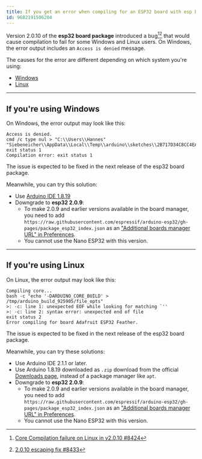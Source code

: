 ```yaml
---
title: If you get an error when compiling for an ESP32 board with esp board package 2.0.10 on Windows or Linux
id: 9682191506204
---
```


Version 2.0.10 of the **esp32 board package** introduced a bug[^github-issue][^github-pr] that would cause compilation to fail for some Windows and Linux users. On Windows, the error output includes an `Access is denied` message.

[^github-issue]: [Core Compilation failure on Linux in v2.0.10 #8424](https://github.com/espressif/arduino-esp32/issues/8424)
[^github-pr]: [2.0.10 escaping fix #8433](https://github.com/espressif/arduino-esp32/pull/8433)

The causes for the error are different depending on which system you're using:

* [Windows](#windows)
* [Linux](#linux)

---

<a id="windows"></a>

## If you're using Windows

On Windows, the error output may look like this:

```
Access is denied.
cmd /c type nul > "C:\\Users\\Hannes" "Siebeneicher\\AppData\\Local\\Temp\\arduino\\sketches\\2B717D34C8CC4EA7678C7773DD033E96/file_opts"
exit status 1
Compilation error: exit status 1
```

The issue is expected to be fixed in the next release of the esp32 board package.

Meanwhile, you can try this solution:

* Use <a class="link-download" href="https://downloads.arduino.cc/arduino-1.8.19-windows.exe">Arduino IDE 1.8.19</a>
* Downgrade to **esp32 2.0.9**:
  * To make 2.0.9 and earlier versions available in the board manager, you need to add `https://raw.githubusercontent.com/espressif/arduino-esp32/gh-pages/package_esp32_index.json` as an ["Additional boards manager URL" in Preferences](https://support.arduino.cc/hc/en-us/articles/360016466340-Add-third-party-platforms-to-the-Boards-Manager-in-Arduino-IDE).
  * You cannot use the Nano ESP32 with this version.

---

<a id="linux"></a>

## If you're using Linux

On Linux, the error output may look like this:

```
Compiling core...
bash -c "echo '-DARDUINO_CORE_BUILD' > /tmp/arduino_build_925905/file_opts"
>: -c: line 1: unexpected EOF while looking for matching `''
>: -c: line 2: syntax error: unexpected end of file
exit status 2
Error compiling for board Adafruit ESP32 Feather.
```

The issue is expected to be fixed in the next release of the esp32 board package.

Meanwhile, you can try these solutions:

* Use Arduino IDE 2.1.1 or later.
* Use Arduino 1.8.19 downloaded as `.zip` download from the official <a class="link-up-right" href="https://www.arduino.cc/en/software#legacy-ide-18x">Downloads page</a>, instead of a package manager like `apt`.
* Downgrade to **esp32 2.0.9**:
  * To make 2.0.9 and earlier versions available in the board manager, you need to add `https://raw.githubusercontent.com/espressif/arduino-esp32/gh-pages/package_esp32_index.json` as an ["Additional boards manager URL" in Preferences](https://support.arduino.cc/hc/en-us/articles/360016466340-Add-third-party-platforms-to-the-Boards-Manager-in-Arduino-IDE).
  * You cannot use the Nano ESP32 with this version.
